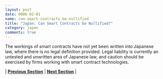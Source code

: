 ```yaml
---
layout: post
date: 0006-02-01
name: can-smart-contracts-be-nullified
title: "Japan: Can Smart Contracts be Nullified?"
category: japan
comments: true
---
```


The workings of smart contracts have not yet been written into Japanese law, where there is no legal definition provided. Legal liability is currently an untested and unwritten area of Japanese law, and caution should be exercised by firms working with smart contract technologies.


| **[Previous Section](https://neo-project.github.io/global-blockchain-compliance-hub//japan/japan-dispute-resolution.html)** | **[Next Section]( https://neo-project.github.io/global-blockchain-compliance-hub//japan/japan-suggested-readings.html)** |
